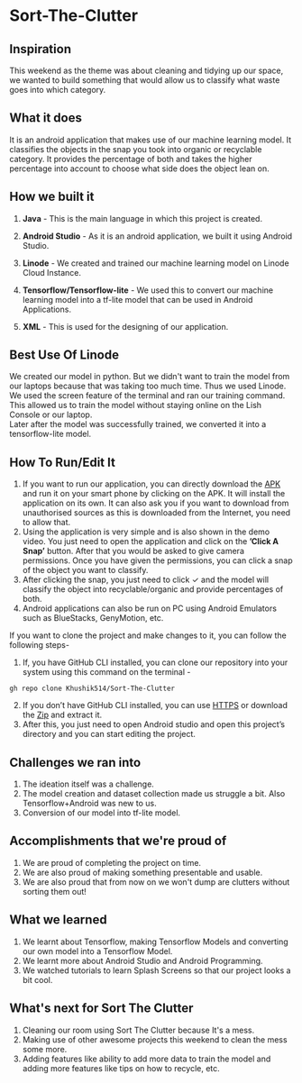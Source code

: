 # Sort-The-Clutter
## Inspiration
This weekend as the theme was about cleaning and tidying up our space, we wanted to build something that would allow us to classify what waste goes into which category.  

## What it does
It is an android application that makes use of our machine learning model. It classifies the objects in the snap you took into organic or recyclable category. It provides the percentage of both and takes the higher percentage into account to choose what side does the object lean on.  

## How we built it
1. **Java** -  This is the main language in which this project is created.  

2. **Android Studio** - As it is an android application, we built it using Android Studio.  

3. **Linode** - We created and trained our machine learning model on Linode Cloud Instance.  

4. **Tensorflow/Tensorflow-lite** - We used this to convert our machine learning model into a tf-lite model that can be used in Android Applications.  

5. **XML** - This is used for the designing of our application.  

## Best Use Of Linode
We created our model in python. But we didn't want to train the model from our laptops because that was taking too much time. Thus we used Linode. We used the screen feature of the terminal and ran our training command. This allowed us to train the model without staying online on the Lish Console or our laptop.  
Later after the model was successfully trained, we converted it into a tensorflow-lite model.  

## How To Run/Edit It
1. If you want to run our application, you can directly download the [APK](https://github.com/Khushik514/Sort-The-Clutter/blob/main/sort-the-clutter.apk?raw=true) and run it on your smart phone by clicking on the APK. It will install the application on its own. It can also ask you if you want to download from unauthorised sources as this is downloaded from the Internet, you need to allow that.  
2. Using the application is very simple and is also shown in the demo video. You just need to open the application and click on the **’Click A Snap’** button. After that you would be asked to give camera permissions. Once you have given the permissions, you can click a snap of the object you want to classify.  
3. After clicking the snap, you just need to click ✓ and the model will classify the object into recyclable/organic and provide percentages of both.  
4. Android applications can also be run on PC using Android Emulators such as BlueStacks, GenyMotion, etc.  

If you want to clone the project and make changes to it, you can follow the following steps-  
1. If, you have GitHub CLI installed, you can clone our repository into your system using this command on the terminal -   

```gh repo clone Khushik514/Sort-The-Clutter```  

2. If you don’t have GitHub CLI installed, you can use [HTTPS](https://github.com/Khushik514/Sort-The-Clutter.git) or download the [Zip](https://github.com/Khushik514/Sort-The-Clutter/archive/refs/heads/main.zip) and extract it.  
3. After this, you just need to open Android studio and open this project’s directory and you can start editing the project.  

## Challenges we ran into
1. The ideation itself was a challenge.  
2. The model creation and dataset collection made us struggle a bit. Also Tensorflow+Android was new to us.  
3. Conversion of our model into tf-lite model.  

## Accomplishments that we're proud of
1. We are proud of completing the project on time.  
2. We are also proud of making something presentable and usable.  
3. We are also proud that from now on we won't dump are clutters without sorting them out!  

## What we learned
1. We learnt about Tensorflow, making Tensorflow Models and converting our own model into a Tensorflow Model.  
2. We learnt more about Android Studio and Android Programming.  
3. We watched tutorials to learn Splash Screens so that our project looks a bit cool.  

## What's next for Sort The Clutter
1. Cleaning our room using Sort The Clutter because It's a mess.  
2. Making use of other awesome projects this weekend to clean the mess some more.  
3. Adding features like ability to add more data to train the model and adding more features like tips on how to recycle, etc.  
